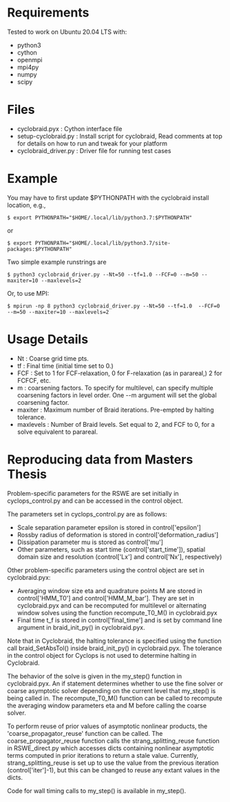 # Requirements

Tested to work on Ubuntu 20.04 LTS with:

 - python3
 - cython
 - openmpi
 - mpi4py
 - numpy
 - scipy

# Files
- cyclobraid.pyx        :  Cython interface file
- setup-cyclobraid.py   :  Install script for cyclobraid, 
                           Read comments at top for details 
                           on how to run and tweak for your 
                           platform
- cyclobraid_driver.py  :  Driver file for running test cases


# Example

You may have to first update $PYTHONPATH with the cyclobraid install location, e.g., 

    $ export PYTHONPATH="$HOME/.local/lib/python3.7:$PYTHONPATH"

or

    $ export PYTHONPATH="$HOME/.local/lib/python3.7/site-packages:$PYTHONPATH"

Two simple example runstrings are 

    $ python3 cyclobraid_driver.py --Nt=50 --tf=1.0 --FCF=0 --m=50 --maxiter=10 --maxlevels=2

Or, to use MPI:

    $ mpirun -np 8 python3 cyclobraid_driver.py --Nt=50 --tf=1.0  --FCF=0 --m=50 --maxiter=10 --maxlevels=2

# Usage Details

 - Nt        : Coarse grid time pts.
 - tf        : Final time (initial time set to 0.)
 - FCF       : Set to 1 for FCF-relaxation, 0 for F-relaxation (as in parareal,) 2 for FCFCF, etc.
 - m         : coarsening factors. To specify for multilevel, can specify multiple coarsening factors in level order. One --m argument will set the global coarsening factor.
 - maxiter   : Maximum number of Braid iterations. Pre-empted by halting tolerance.
 - maxlevels : Number of Braid levels. Set equal to 2, and FCF to 0, for a solve equivalent to parareal.

# Reproducing data from Masters Thesis

Problem-specific parameters for the RSWE are set initially in cyclops_control.py and can be accessed in the control object.

The parameters set in cyclops_control.py are as follows:
  - Scale separation parameter epsilon is stored in control['epsilon']
  - Rossby radius of deformation is stored in control['deformation_radius']
  - Dissipation parameter mu is stored as control['mu']
  - Other parameters, such as start time (control['start_time']), spatial domain size and resolution (control['Lx'] and control['Nx'], respectively)
 
Other problem-specific parameters using the control object are set in cyclobraid.pyx:
  - Averaging window size eta and quadrature points M are stored in control['HMM_T0'] and control['HMM_M_bar']. They are set in cyclobraid.pyx and can be recomputed for multilevel or alternating window solves using the function recompute_T0_M() in cyclobraid.pyx
  - Final time t_f is stored in control['final_time'] and is set by command line argument in braid_init_py() in cyclobraid.pyx.
 
Note that in Cyclobraid, the halting tolerance is specified using the function call braid_SetAbsTol() inside braid_init_py() in cyclobraid.pyx. The tolerance in the control object for Cyclops is not used to determine halting in Cyclobraid.

The behavior of the solve is given in the my_step() function in cyclobraid.pyx. An if statement determines whether to use the fine solver or coarse asymptotic solver depending on the current level that my_step() is being called in. The recompute_T0_M() function can be called to recompute the averaging window parameters eta and M before calling the coarse solver. 

To perform reuse of prior values of asymptotic nonlinear products, the 'coarse_propagator_reuse' function can be called. The coarse_propagator_reuse function calls the strang_splitting_reuse function in RSWE_direct.py which accesses dicts containing nonlinear asymptotic terms computed in prior iterations to return a stale value. Currently, strang_splitting_reuse is set up to use the value from the previous iteration (control['iter']-1), but this can be changed to reuse any extant values in the dicts.

Code for wall timing calls to my_step() is available in my_step().
